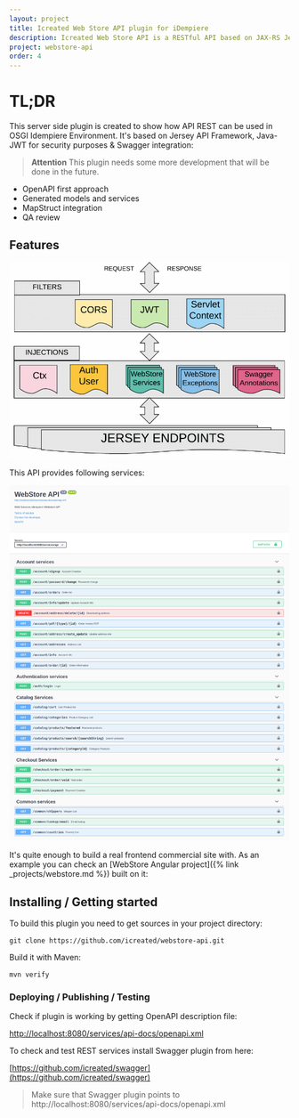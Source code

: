 ```yaml
---
layout: project
title: Icreated Web Store API plugin for iDempiere
description: Icreated Web Store API is a RESTful API based on JAX-RS Jersey framework and integrated in Idempiere OSGI environment. It allows users to create and manage their business logic for Web Store.
project: webstore-api
order: 4
---
```


# TL;DR
This server side plugin is created to show how API REST can be used in OSGI Idempiere Environment.
It's based on Jersey API Framework, Java-JWT for security purposes & Swagger integration:
>**Attention** This plugin needs some more development that will be done in the future.
- OpenAPI first approach
- Generated models and services
- MapStruct integration
- QA review



## Features
![WebStore Schema](/assets/images/projects/webstore-api/screenshot_schema.png?raw=true "Webstore Schema")

This API provides following services:

![Swagger services](/assets/images/projects/webstore-api/screenshot_swagger.png?raw=true "Swagger services")

It's quite enough to build a real frontend commercial site with.
As an example you can check an [WebStore Angular project]({% link _projects/webstore.md %}) built on it: 


## Installing / Getting started

To build this plugin you need to get sources in your project directory:

```shell
git clone https://github.com/icreated/webstore-api.git
```

Build it with Maven:

```shell
mvn verify
```


### Deploying / Publishing / Testing

Check if plugin is working by getting OpenAPI description file:

[http://localhost:8080/services/api-docs/openapi.xml](http://localhost:8080/services/api-docs/openapi.xml)

To check and test REST services install Swagger plugin from here:

[https://github.com/icreated/swagger](https://github.com/icreated/swagger)

> Make sure that Swagger plugin points to http://localhost:8080/services/api-docs/openapi.xml 


